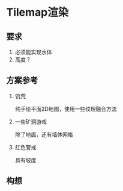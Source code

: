 # Tilemap渲染

## 要求

1. 必须能实现水体
2. 高度？

## 方案参考

1. 饥荒

   纯手绘平面2D地图，使用一些纹理融合方法
2. 一些矿洞游戏

   除了地面，还有墙体网格
3. 红色警戒

   具有坡度


## 构想
